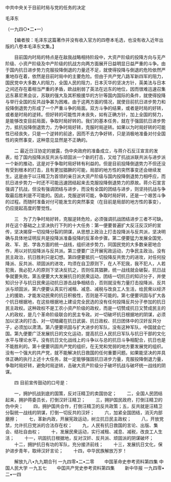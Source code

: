 中共中央关于目前时局与党的任务的决定

毛泽东

（一九四○•二•一）


　　【编者按：毛泽东这篇著作并没有收入官方的四卷本毛选，也没有收入近年出版的八卷本毛泽东文集。】


　　目前国内时局的特点是在敌我战略相持阶段中，大资产阶级的投降方向与无产阶级、小资产阶级及中产阶级的抗战方向两方面展开日益明显日益严重的斗争。由于国内抗日进步势力克服投降倒退的力量还不足，就使得投降与倒退的危险依然严重地存在着，依然是目前时局中的主要危险。但由于共产党八路军新四军的阻力，国民党中大多数人的阻力，全国人民的阻力，日本灭华的坚决方针，英美法与日本之间还存在着相当严重的矛盾，欧战削弱了英法在远东的地位，因而很难迅速召集远东慕尼黑会议，苏联的强大及其积极援华的方针等国内国际的条件，就使得投降与举行全国的反共战争甚为困难。由于这两方面的情况，就使目前抗日进步势力和投降倒退势力形成了一个严重斗争的局面。双方斗争的结果，或者是时局的好转，或者是时局的逆转。但好转的可能性并未丧失，如有正确方针，加上全国的努力，是能够改变目前局面，争取时局好转的。我们的基本任务，就在于强固抗日进步势力，抵抗投降倒退势力，力争时局好转，克服时局逆转。如果以为时局好转的可能性已经丧失，只是一个逆转的前途，因而不去力争好转，只是消极地准备对付全国性的突然事变，这种意见显然是不正确的。

　　二 最近日汪协定的披露，伪中央政府的准备成立，与蒋介石反汪宣言的发表，给了国内投降派反共派与顽固派一个新的打击，又给了抗战派联共派与进步派一个新的推动，这是对于争取时局好转有利益的。但是目前投降倒退势力不但还没有受到根本的打击，且有更加猖獗的可能，局部的地方性的突然事变还会继续发生。这是由于以汪精卫为首领的亲日派大资产阶级与国内投降倒退势力相呼应，而抗日进步势力一时还不可能迅速团结起来去克服投降倒退势力的原故。蒋介石宣言强调了抗战，但没有强调团结与进步，而没有全国的团结与进步，则坚持抗战与争取最后胜利是不可能的。因此，克服逆转可能，争取时局好转，还是一个艰苦斗争的过程。而随时准备对付可能发生的突然事变（在目前是局部的地方性的事变），仍应提起高度的警觉性。

　　三　为了力争时局好转，克服逆转危险，必须强调抗战团结进步三者不可缺。并在这个基础之上坚决执行下列的十大任务：第一便要普遍扩大反汪反汉奸的宣传，坚决揭穿一切投降分裂的阴谋，从思想上政治上打击投降派与反共派，坚决明确与具体地证明反共是投降派准备投降的反革命步骤。第二便要猛力发展全国党、政、军、民、学各方面的统一战线，组织进步势力，同国民党的大多数亲密地合作，用以对抗投降派与反共派。第三便要广泛开展宪政运动，力争民主政治。没有民主政治，抗日胜利只是幻想。第四便要抵抗一切投降反共势力的进攻，对任何投降派、反共派、顽固派的进攻，均须在自卫原则下，在人不犯我，我不犯人，人若犯我，我必犯人的原则下坚决反抗之，否则任其猖獗，统一战线就会破裂，抗日战争就要失败。第五便要大大发展抗日的民衆运动，团结一切抗日的知识分子，并使知识分子与抗日民衆运动抗日游击战争相结合，否则就没有力量打击投降派、反共派与顽固派，第六便要认真实行减租、减息、减税与改良工人生活，给民衆以经济上的援助，才能发动民衆的抗日积极性，否则是不可能的。第七便要巩固与扩大各个抗日根据地，在这些根据地上建设完全民选的没有任何投降反共分子参加的抗日民主政权。这种政权不是工农小资产阶级的政权，而是一切赞成抗日又赞成民主的人的政权，是几个革命阶级联合的民主专政。对一切破坏抗日根据地的阴谋，必须加以坚决的打击、对一切暗藏在抗日武装、抗日政权、抗日团体中的汉奸反共分子，必须加以肃清。第八便要巩固与扩大进步的军队，没有这种军队，中国就会亡国。第九便要广泛发展抗日的文化运动，提高抗日人民抗日军队与抗日干部的文化水平与理论水平。没有抗日文化战线上的斗争以与总的抗日斗争相配合，抗日也是不能胜利的。第十便要巩固共产党的组织，在无党和党弱的地方要发展党的组织。没有一个强大的共产党，就不能解决抗日救国的任何重要问题。如果能坚决的并具体正确的执行上述十大任务，就一定能够强固抗日进步力量，克服投降倒退力量，争取时局好转，避免时局逆转，击破大资产阶级分子破坏抗战与破坏统一战线的阴谋。

　　四 目前宣传鼓动的口号是：

　　一，拥护抗战到底的国策，反对汪精卫的卖国协定；
　　二，全国人民团结起来，拥护蒋委员长，打倒汉奸汪精卫；
　　三，拥护国民政府，打倒汪精卫的伪中央；
　　四，拥护国共合作，打倒汪精卫的反共政策；五，反共就是汪精卫分裂统一战线的阴谋，打倒一切反共的汉奸；
　　六，加紧全国团结，消灭内部磨擦；
　　七，革新内政，开展宪政运动，树立抗日民主政权；
　　八，开放党禁，允许抗日党派的合法存在权；
　　九，人民有抗日救国的言论、出版、集会、结社自由权；
　　十，发展民衆运动，实行减租、减息、减税，改良工人生活；
　　十一，巩固抗日根据地，反对汉奸、反共派、顽固派的阴谋破坏；
　　十二，拥护抗日有功的军队，充分接济前线；
　　十三，发展抗日文化，保护进步青年，取缔汉奸言论；
　　十四，中华民族解放万岁！


　　解放九八•九九期合刊 一九四零•二•二零
　　中国革命史参考资料第四集 中国人民大学 一九五七
　　中囯共产党史参考资料第四集
　　新中华报 一九四零•二•一四　


